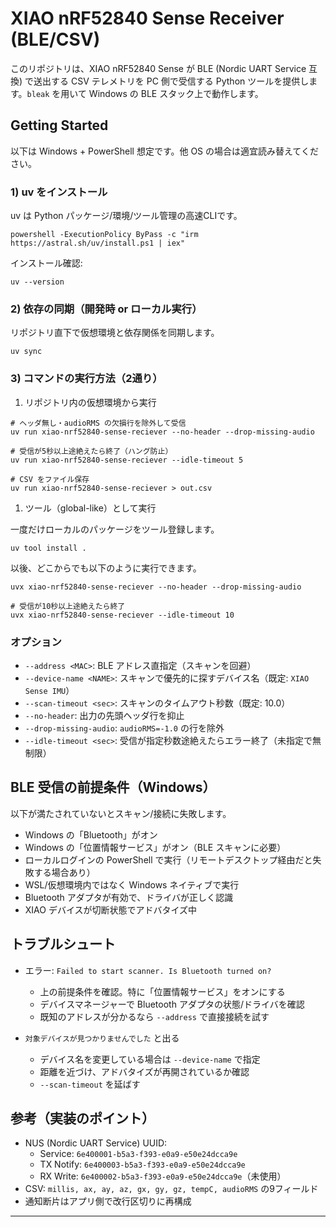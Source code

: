 # XIAO nRF52840 Sense Receiver (BLE/CSV)

このリポジトリは、XIAO nRF52840 Sense が BLE (Nordic UART Service 互換) で送出する CSV テレメトリを PC 側で受信する Python ツールを提供します。`bleak` を用いて Windows の BLE スタック上で動作します。

## Getting Started

以下は Windows + PowerShell 想定です。他 OS の場合は適宜読み替えてください。

### 1) uv をインストール

uv は Python パッケージ/環境/ツール管理の高速CLIです。

```pwsh
powershell -ExecutionPolicy ByPass -c "irm https://astral.sh/uv/install.ps1 | iex"
```

インストール確認:

```pwsh
uv --version
```

### 2) 依存の同期（開発時 or ローカル実行）

リポジトリ直下で仮想環境と依存関係を同期します。

```pwsh
uv sync
```

### 3) コマンドの実行方法（2通り）

1. リポジトリ内の仮想環境から実行

```pwsh
# ヘッダ無し・audioRMS の欠損行を除外して受信
uv run xiao-nrf52840-sense-reciever --no-header --drop-missing-audio

# 受信が5秒以上途絶えたら終了（ハング防止）
uv run xiao-nrf52840-sense-reciever --idle-timeout 5

# CSV をファイル保存
uv run xiao-nrf52840-sense-reciever > out.csv
```

1. ツール（global-like）として実行

一度だけローカルのパッケージをツール登録します。

```pwsh
uv tool install .
```

以後、どこからでも以下のように実行できます。

```pwsh
uvx xiao-nrf52840-sense-reciever --no-header --drop-missing-audio

# 受信が10秒以上途絶えたら終了
uvx xiao-nrf52840-sense-reciever --idle-timeout 10
```

### オプション

- `--address <MAC>`: BLE アドレス直指定（スキャンを回避）
- `--device-name <NAME>`: スキャンで優先的に探すデバイス名（既定: `XIAO Sense IMU`）
- `--scan-timeout <sec>`: スキャンのタイムアウト秒数（既定: 10.0）
- `--no-header`: 出力の先頭ヘッダ行を抑止
- `--drop-missing-audio`: `audioRMS=-1.0` の行を除外
- `--idle-timeout <sec>`: 受信が指定秒数途絶えたらエラー終了（未指定で無制限）

## BLE 受信の前提条件（Windows）

以下が満たされていないとスキャン/接続に失敗します。

- Windows の「Bluetooth」がオン
- Windows の「位置情報サービス」がオン（BLE スキャンに必要）
- ローカルログインの PowerShell で実行（リモートデスクトップ経由だと失敗する場合あり）
- WSL/仮想環境内ではなく Windows ネイティブで実行
- Bluetooth アダプタが有効で、ドライバが正しく認識
- XIAO デバイスが切断状態でアドバタイズ中

## トラブルシュート

- エラー: `Failed to start scanner. Is Bluetooth turned on?`
  - 上の前提条件を確認。特に「位置情報サービス」をオンにする
  - デバイスマネージャーで Bluetooth アダプタの状態/ドライバを確認
  - 既知のアドレスが分かるなら `--address` で直接接続を試す

- `対象デバイスが見つかりませんでした` と出る
  - デバイス名を変更している場合は `--device-name` で指定
  - 距離を近づけ、アドバタイズが再開されているか確認
  - `--scan-timeout` を延ばす

## 参考（実装のポイント）

- NUS (Nordic UART Service) UUID:
  - Service: `6e400001-b5a3-f393-e0a9-e50e24dcca9e`
  - TX Notify: `6e400003-b5a3-f393-e0a9-e50e24dcca9e`
  - RX Write: `6e400002-b5a3-f393-e0a9-e50e24dcca9e`（未使用）
- CSV: `millis, ax, ay, az, gx, gy, gz, tempC, audioRMS` の9フィールド
- 通知断片はアプリ側で改行区切りに再構成

---

